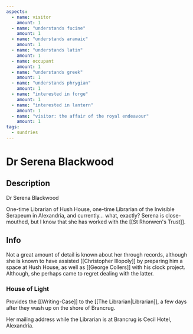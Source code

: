 ```yaml
---
aspects: 
  - name: visitor
    amount: 1
  - name: "understands fucine"
    amount: 1
  - name: "understands aramaic"
    amount: 1
  - name: "understands latin"
    amount: 1
  - name: occupant
    amount: 1
  - name: "understands greek"
    amount: 1
  - name: "understands phrygian"
    amount: 1
  - name: "interested in forge"
    amount: 1
  - name: "interested in lantern"
    amount: 1
  - name: "visitor: the affair of the royal endeavour"
    amount: 1
tags:
  - sundries
---
```

# Dr Serena Blackwood
## Description
Dr Serena Blackwood

One-time Librarian of Hush House, one-time Librarian of the Invisible Serapeum in Alexandria, and currently... what, exactly? Serena is close-mouthed, but I know that she has worked with the [[St Rhonwen's Trust]].
## Info

Not a great amount of detail is known about her through records, although she is known to have assisted [[Christopher Illopoly]] by preparing him a space at Hush House, as well as [[George Collers]] with his clock project. Although, she perhaps came to regret dealing with the latter. 

### House of Light
Provides the [[Writing-Case]] to the [[The Librarian|Librarian]], a few days after they wash up on the shore of Brancrug.

Her mailing address while the Librarian is at Brancrug is Cecil Hotel, Alexandria. 